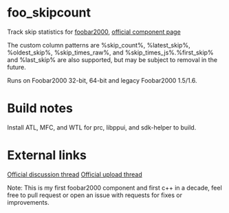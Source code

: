 # foo_skipcount

Track skip statistics for [foobar2000](https://www.foobar2000.org/), [official component page](https://www.foobar2000.org/components/view/foo_skipcount)

The custom column patterns are %skip_count%, %latest_skip%, %oldest_skip%, %skip_times_raw%, and %skip_times_js%.%first_skip% and %last_skip% are also supported, but may be subject to removal in the future.

Runs on Foobar2000 32-bit, 64-bit and legacy Foobar2000 1.5/1.6.

# Build notes

Install ATL, MFC,  and WTL for prc, libppui, and sdk-helper to build.

# External links
[Official discussion thread](https://hydrogenaud.io/index.php/topic,124741.0.html)
[Official upload thread](https://hydrogenaud.io/index.php/topic,124742.0.html)

Note: This is my first foobar2000 component and first c++ in a decade, feel free to pull request or open an issue with requests for fixes or improvements.
